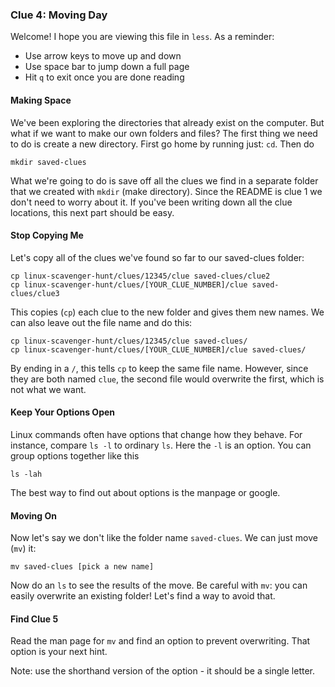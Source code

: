### Clue 4: Moving Day ###

Welcome! I hope you are viewing this file in `less`. As a reminder:

- Use arrow keys to move up and down
- Use space bar to jump down a full page
- Hit `q` to exit once you are done reading

#### Making Space ####

We've been exploring the directories that already exist on the computer. But
what if we want to make our own folders and files? The first thing we need to
do is create a new directory. First go home by running just: `cd`. Then do

    mkdir saved-clues

What we're going to do is save off all the clues we find in a separate folder
that we created with `mkdir` (make directory). Since the README is clue 1 we
don't need to worry about it. If you've been writing down all the clue
locations, this next part should be easy.

#### Stop Copying Me ####

Let's copy all of the clues we've found so far to our saved-clues folder:

    cp linux-scavenger-hunt/clues/12345/clue saved-clues/clue2
    cp linux-scavenger-hunt/clues/[YOUR_CLUE_NUMBER]/clue saved-clues/clue3

This copies (`cp`) each clue to the new folder and gives them new names.
We can also leave out the file name and do this:

    cp linux-scavenger-hunt/clues/12345/clue saved-clues/
    cp linux-scavenger-hunt/clues/[YOUR_CLUE_NUMBER]/clue saved-clues/

By ending in a `/`, this tells `cp` to keep the same file name. However, since they are
both named `clue`, the second file would overwrite the first, which is not what we want. 

#### Keep Your Options Open ####

Linux commands often have options that change how they behave. For instance,
compare `ls -l` to ordinary `ls`. Here the `-l` is an option. You can group 
options together like this

    ls -lah
    
The best way to find out about options is the manpage or google.

#### Moving On ####

Now let's say we don't like the folder name `saved-clues`. We can just move
(`mv`) it:

    mv saved-clues [pick a new name]

Now do an `ls` to see the results of the move. Be careful with `mv`: you can
easily overwrite an existing folder! Let's find a way to avoid that.

#### Find Clue 5 ####

Read the man page for `mv` and find an
option to prevent overwriting. That option is your next hint.

Note: use the shorthand version of the option - it should be a single letter.
